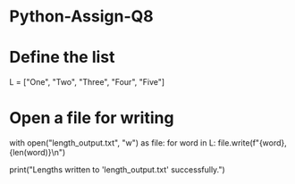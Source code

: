 # Python-Assign-Q8
# Define the list
L = ["One", "Two", "Three", "Four", "Five"]

# Open a file for writing
with open("length_output.txt", "w") as file:
    for word in L:
        file.write(f"{word}, {len(word)}\n")

print("Lengths written to 'length_output.txt' successfully.")

